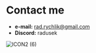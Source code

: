 # Contact me

- **e-mail:** rad.rychlik@gmail.com
- **Discord:** radusek

![ICON2 (6)](https://github.com/user-attachments/assets/177cd602-03d9-45e7-a138-d6abc21467a6)
